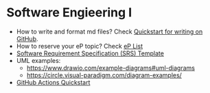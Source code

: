 # Software Engieering I 

- How to write and format md files? Check [Quickstart for writing on GitHub](https://docs.github.com/en/get-started/writing-on-github/getting-started-with-writing-and-formatting-on-github/quickstart-for-writing-on-github).
- How to reserve your eP topic? Check [eP List](eP.md)
- [Software Requirement Specification (SRS) Template](srs.md)
- UML examples:
  - https://www.drawio.com/example-diagrams#uml-diagrams
  - https://circle.visual-paradigm.com/diagram-examples/ 
- [GitHub Actions Quickstart](https://docs.github.com/en/actions/quickstart)
